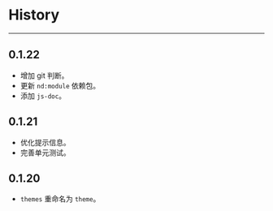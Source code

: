 # History

---

## 0.1.22

- 增加 git 判断。
- 更新 `nd:module` 依赖包。
- 添加 `js-doc`。

## 0.1.21

- 优化提示信息。
- 完善单元测试。

## 0.1.20

- `themes` 重命名为 `theme`。
